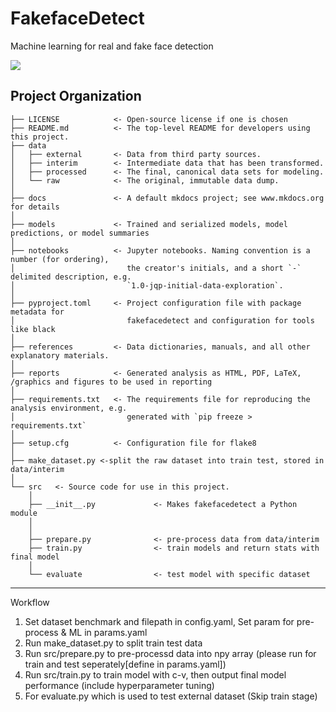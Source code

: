 # FakefaceDetect
Machine learning for real and fake face detection

<a target="_blank" href="https://cookiecutter-data-science.drivendata.org/">
    <img src="https://img.shields.io/badge/CCDS-Project%20template-328F97?logo=cookiecutter" />
</a>


## Project Organization

```
├── LICENSE            <- Open-source license if one is chosen
├── README.md          <- The top-level README for developers using this project.
├── data
│   ├── external       <- Data from third party sources.
│   ├── interim        <- Intermediate data that has been transformed.
│   ├── processed      <- The final, canonical data sets for modeling.
│   └── raw            <- The original, immutable data dump.
│
├── docs               <- A default mkdocs project; see www.mkdocs.org for details
│
├── models             <- Trained and serialized models, model predictions, or model summaries
│
├── notebooks          <- Jupyter notebooks. Naming convention is a number (for ordering),
│                         the creator's initials, and a short `-` delimited description, e.g.
│                         `1.0-jqp-initial-data-exploration`.
│
├── pyproject.toml     <- Project configuration file with package metadata for 
│                         fakefacedetect and configuration for tools like black
│
├── references         <- Data dictionaries, manuals, and all other explanatory materials.
│
├── reports            <- Generated analysis as HTML, PDF, LaTeX, /graphics and figures to be used in reporting
│
├── requirements.txt   <- The requirements file for reproducing the analysis environment, e.g.
│                         generated with `pip freeze > requirements.txt`
│
├── setup.cfg          <- Configuration file for flake8
│
├── make_dataset.py <-split the raw dataset into train test, stored in data/interim
│
└── src   <- Source code for use in this project.
    │
    ├── __init__.py             <- Makes fakefacedetect a Python module
    │
    │
    ├── prepare.py              <- pre-process data from data/interim 
    ├── train.py                <- train models and return stats with final model
    │
    └── evaluate                <- test model with specific dataset
```

--------

Workflow
1. Set dataset benchmark and filepath in config.yaml, Set param for pre-process & ML in params.yaml
2. Run make_dataset.py to split train test data
3. Run src/prepare.py to pre-processd data into npy array (please run for train and test seperately[define in params.yaml])
4. Run src/train.py to train model with c-v, then output final model performance (include hyperparameter tuning)
5. For evaluate.py which is used to test external dataset (Skip train stage)